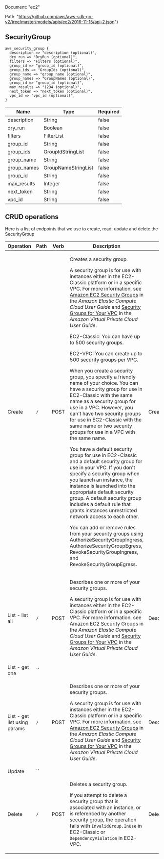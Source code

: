 Document: "ec2"


Path: "https://github.com/aws/aws-sdk-go-v2/tree/master/models/apis/ec2/2016-11-15/api-2.json")

## SecurityGroup



```puppet
aws_security_group {
  description => "description (optional)",
  dry_run => "DryRun (optional)",
  filters => "Filters (optional)",
  group_id => "group_id (optional)",
  group_ids => "GroupIds (optional)",
  group_name => "group_name (optional)",
  group_names => "GroupNames (optional)",
  group_id => "group_id (optional)",
  max_results => "1234 (optional)",
  next_token => "next_token (optional)",
  vpc_id => "vpc_id (optional)",
}
```

| Name        | Type           | Required       |
| ------------- | ------------- | ------------- |
|description | String | false |
|dry_run | Boolean | false |
|filters | FilterList | false |
|group_id | String | false |
|group_ids | GroupIdStringList | false |
|group_name | String | false |
|group_names | GroupNameStringList | false |
|group_id | String | false |
|max_results | Integer | false |
|next_token | String | false |
|vpc_id | String | false |



## CRUD operations

Here is a list of endpoints that we use to create, read, update and delete the SecurityGroup

| Operation | Path | Verb | Description | OperationID |
| ------------- | ------------- | ------------- | ------------- | ------------- |
|Create|`/`|POST|<p>Creates a security group.</p> <p>A security group is for use with instances either in the EC2-Classic platform or in a specific VPC. For more information, see <a href="http://docs.aws.amazon.com/AWSEC2/latest/UserGuide/using-network-security.html">Amazon EC2 Security Groups</a> in the <i>Amazon Elastic Compute Cloud User Guide</i> and <a href="http://docs.aws.amazon.com/AmazonVPC/latest/UserGuide/VPC_SecurityGroups.html">Security Groups for Your VPC</a> in the <i>Amazon Virtual Private Cloud User Guide</i>.</p> <important> <p>EC2-Classic: You can have up to 500 security groups.</p> <p>EC2-VPC: You can create up to 500 security groups per VPC.</p> </important> <p>When you create a security group, you specify a friendly name of your choice. You can have a security group for use in EC2-Classic with the same name as a security group for use in a VPC. However, you can't have two security groups for use in EC2-Classic with the same name or two security groups for use in a VPC with the same name.</p> <p>You have a default security group for use in EC2-Classic and a default security group for use in your VPC. If you don't specify a security group when you launch an instance, the instance is launched into the appropriate default security group. A default security group includes a default rule that grants instances unrestricted network access to each other.</p> <p>You can add or remove rules from your security groups using <a>AuthorizeSecurityGroupIngress</a>, <a>AuthorizeSecurityGroupEgress</a>, <a>RevokeSecurityGroupIngress</a>, and <a>RevokeSecurityGroupEgress</a>.</p>|CreateSecurityGroup|
|List - list all|`/`|POST|<p>Describes one or more of your security groups.</p> <p>A security group is for use with instances either in the EC2-Classic platform or in a specific VPC. For more information, see <a href="http://docs.aws.amazon.com/AWSEC2/latest/UserGuide/using-network-security.html">Amazon EC2 Security Groups</a> in the <i>Amazon Elastic Compute Cloud User Guide</i> and <a href="http://docs.aws.amazon.com/AmazonVPC/latest/UserGuide/VPC_SecurityGroups.html">Security Groups for Your VPC</a> in the <i>Amazon Virtual Private Cloud User Guide</i>.</p>|DescribeSecurityGroups|
|List - get one|``||||
|List - get list using params|`/`|POST|<p>Describes one or more of your security groups.</p> <p>A security group is for use with instances either in the EC2-Classic platform or in a specific VPC. For more information, see <a href="http://docs.aws.amazon.com/AWSEC2/latest/UserGuide/using-network-security.html">Amazon EC2 Security Groups</a> in the <i>Amazon Elastic Compute Cloud User Guide</i> and <a href="http://docs.aws.amazon.com/AmazonVPC/latest/UserGuide/VPC_SecurityGroups.html">Security Groups for Your VPC</a> in the <i>Amazon Virtual Private Cloud User Guide</i>.</p>|DescribeSecurityGroups|
|Update|``||||
|Delete|`/`|POST|<p>Deletes a security group.</p> <p>If you attempt to delete a security group that is associated with an instance, or is referenced by another security group, the operation fails with <code>InvalidGroup.InUse</code> in EC2-Classic or <code>DependencyViolation</code> in EC2-VPC.</p>|DeleteSecurityGroup|
